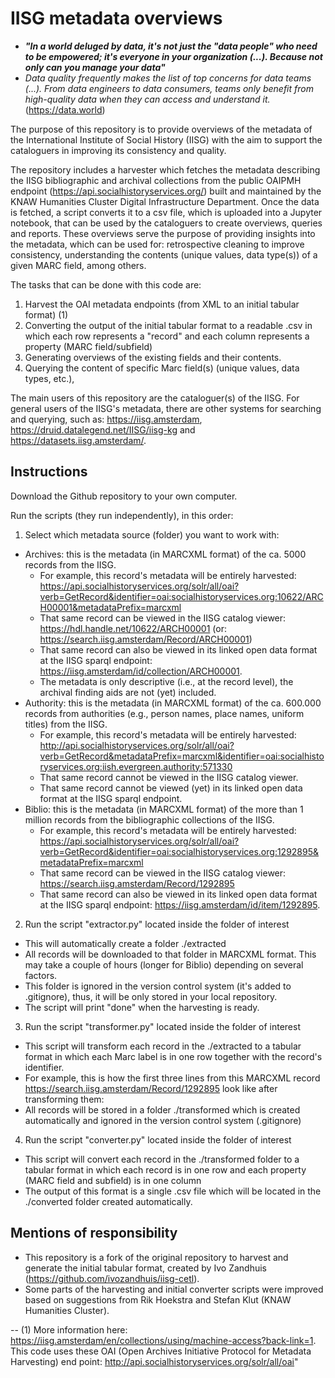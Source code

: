 # IISG metadata overviews

- ***"In a world deluged by data, it's not just the "data people" who need to be empowered; it's everyone in your organization (...). Because not only can you manage your data"***
- *Data quality frequently makes the list of top concerns for data teams (...). From data engineers to data consumers, teams only benefit from high-quality data when they can access and understand it.* (https://data.world)

The purpose of this repository is to provide overviews of the metadata of the International Institute of Social History (IISG) with the aim to support the cataloguers in improving its consistency and quality.

The repository includes a harvester which fetches the metadata describing the IISG bibliographic and archival collections from the public OAIPMH endpoint (https://api.socialhistoryservices.org/) built and maintained by the KNAW Humanities Cluster Digital Infrastructure Department. Once the data is fetched, a script converts it to a csv file, which is uploaded into a Jupyter notebook, that can be used by the cataloguers to create overviews, queries and reports. These overviews serve the purpose of providing insights into the metadata, which can be used for: retrospective cleaning to improve consistency, understanding the contents (unique values, data type(s)) of a given MARC field, among others.

The tasks that can be done with this code are:
1. Harvest the OAI metadata endpoints (from XML to an initial tabular format) (1)
2. Converting the output of the initial tabular format to a readable .csv in which each row represents a "record" and each column represents a property (MARC field/subfield)
3. Generating overviews of the existing fields and their contents.
4. Querying the content of specific Marc field(s) (unique values, data types, etc.), 

The main users of this repository are the cataloguer(s) of the IISG. For general users of the IISG's metadata, there are other systems for searching and querying, such as: https://iisg.amsterdam, https://druid.datalegend.net/IISG/iisg-kg and https://datasets.iisg.amsterdam/.

## Instructions

Download the Github repository to your own computer.

Run the scripts (they run independently), in this order:

1. Select which metadata source (folder) you want to work with:
- Archives: this is the metadata (in MARCXML format) of the ca. 5000 records from the IISG. 
    - For example, this record's metadata will be entirely harvested: https://api.socialhistoryservices.org/solr/all/oai?verb=GetRecord&identifier=oai:socialhistoryservices.org:10622/ARCH00001&metadataPrefix=marcxml
    - That same record can be viewed in the IISG catalog viewer: https://hdl.handle.net/10622/ARCH00001 (or: https://search.iisg.amsterdam/Record/ARCH00001)
    - That same record can also be viewed in its linked open data format at the IISG sparql endpoint: https://iisg.amsterdam/id/collection/ARCH00001.
    - The metadata is only descriptive (i.e., at the record level), the archival finding aids are not (yet) included.
- Authority: this is the metadata (in MARCXML format) of the ca. 600.000 records from authorities (e.g., person names, place names, uniform titles) from the IISG.
    - For example, this record's metadata will be entirely harvested: http://api.socialhistoryservices.org/solr/all/oai?verb=GetRecord&metadataPrefix=marcxml&identifier=oai:socialhistoryservices.org:iish.evergreen.authority:571330
    - That same record cannot be viewed in the IISG catalog viewer.
    - That same record cannot be viewed (yet) in its linked open data format at the IISG sparql endpoint.
- Biblio: this is the metadata (in MARCXML format) of the more than 1 million records from the bibliographic collections of the IISG.
    - For example, this record's metadata will be entirely harvested: https://api.socialhistoryservices.org/solr/all/oai?verb=GetRecord&identifier=oai:socialhistoryservices.org:1292895&metadataPrefix=marcxml
    - That same record can be viewed in the IISG catalog viewer: https://search.iisg.amsterdam/Record/1292895
    - That same record can also be viewed in its linked open data format at the IISG sparql endpoint: https://iisg.amsterdam/id/item/1292895.

2. Run the script "extractor.py" located inside the folder of interest
- This will automatically create a folder ./extracted
- All records will be downloaded to that folder in MARCXML format. This may take a couple of hours (longer for Biblio) depending on several factors.
- This folder is ignored in the version control system (it's added to .gitignore), thus, it will be only stored in your local repository.
- The script will print "done" when the harvesting is ready.

3. Run the script "transformer.py" located inside the folder of interest
- This script will transform each record in the ./extracted to a tabular format in which each Marc label is in one row together with the record's identifier. 
- For example, this is how the first three lines from this MARCXML record https://search.iisg.amsterdam/Record/1292895 look like after transforming them:
- All records will be stored in a folder ./transformed which is created automatically and ignored in the version control system (.gitignore)

4. Run the script "converter.py" located inside the folder of interest
- This script will convert each record in the ./transformed folder to a tabular format in which each record is in one row and each property (MARC field and subfield) is in one column
- The output of this format is a single .csv file which will be located in the ./converted folder created automatically.


## Mentions of responsibility
- This repository is a fork of the original repository to harvest and generate the initial tabular format, created by Ivo Zandhuis (https://github.com/ivozandhuis/iisg-cetl).
- Some parts of the harvesting and initial converter scripts were improved based on suggestions from Rik Hoekstra and Stefan Klut (KNAW Humanities Cluster).

--
(1) More information here: https://iisg.amsterdam/en/collections/using/machine-access?back-link=1. This code uses these OAI (Open Archives Initiative Protocol for Metadata Harvesting) end point: http://api.socialhistoryservices.org/solr/all/oai"
